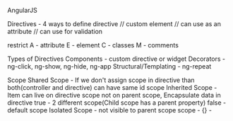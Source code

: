 
AngularJS


Directives - 
4 ways to define directive
    <my-dir></my-dir> // custom element
    <span my-dir="exp"></span> // can use as an attribute
        <span my:dir>
        <span my_dir>
        <span data-my-dir> // can use for validation
    <!-- directive: my-dir exp -->
    <span class="my-dir: exp;"></span>

restrict
    A - attribute
    E - element
    C - classes
    M - comments 
    
    
Types of Directives
    Components - custom directive or widget
    Decorators - ng-click, ng-show, ng-hide, ng-app 
    Structural/Templating - ng-repeat
    
    
Scope
    Shared Scope - If we don't assign scope in directive than both(controller and directive) can have same id scope
    Inherited Scope - Item can live on directive scope not on parent scope, Encapsulate data in directive
        true - 2 different scope(Child scope has a parent property)
        false - default scope
    Isolated Scope - not visible to parent scope
        scope - {} - 
